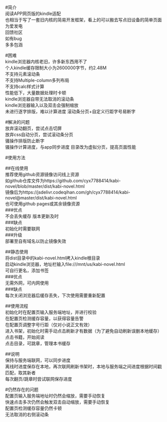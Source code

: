 #简介  
阅读APP网页版的kindle适配  
也相当于写了一套旧内核的简易开发框架，看上的可以搬去写点旧设备的简单页面  
为爱发电   
回馈社区   
如有bug   
多多包涵     

#困难  
kindle浏览器内核老旧，许多新东西用不了  
个人kindle缓存限制大小为2600000字节，约2.48M  
不支持元素滚动条  
不支持Multiple-column多列布局  
不支持calc样式计算  
性能低下，大量数据处理时卡顿  
kindle浏览器自带无法取消的滚动条  
kindle浏览器输入以及双击会强制缩放  
未进行逐字排版，难以计算进度
滚动条分页+自定义行距字号易断字  

#解决的问题  
放弃滚动翻页，尝试点击切屏  
放弃css自动分页，尝试滚动条分页  
骚操作排版防止断字  
骚操作计算进度，与app同步进度
目录改为虚拟分页，提高页面性能

#使用方法  

##在线使用  
推荐使用github资源镜像访问线上资源  
如github仓库文件为https://github.com/cyx7788414/kabi-novel/blob/master/dist/kabi-novel.html  
镜像后为https://jsdelivr.codeqihan.com/gh/cyx7788414/kabi-novel@master/dist/kabi-novel.html  
也可使用github pages或其余镜像资源  
###优点  
不会丢失缓存 
版本更新及时   
###缺点  
初始化时需要联网  
###升级  
部署至自有域名以防止镜像失效  

##静态使用  
将dist目录中的kabi-novel.html拷入kindle根目录  
启动kindle浏览器，地址栏输入file:///mnt/us/kabi-novel.html  
可自行更名，添加书签  
###优点    
无需外网，可内网使用  
###缺点  
每次关闭浏览器后缓存丢失，下次使用需要重新配置  

##使用流程  
初始化时在配置页输入服务端地址，并进行校验  
在配置页检测缓存容量，以获得容量告警  
在配置页调整字号行距（仅对小说正文有效）  
进入书架，初始化时需手动点击刷新才有数据（为了避免自动刷新误删本地缓存）  
点击书籍，开始阅读  
点击目录，可跳章，管理本书缓存  

##说明  
保持与服务端联网，可以同步进度  
离线时进度保存在本地，再次联网刷新书架时，本地与服务端之间进度根据时间戳匹配，取其新者  
每次翻页/跳章时尝试联网保存进度  

#仍然存在的问题  
配置页输入服务端地址时仍然会缩放，需要手动恢复  
快速点击多次仍然会触发双击自动缩放，需要手动恢复  
配置页检测缓存容量仍然卡顿  
无法取消的右侧滚动条  

